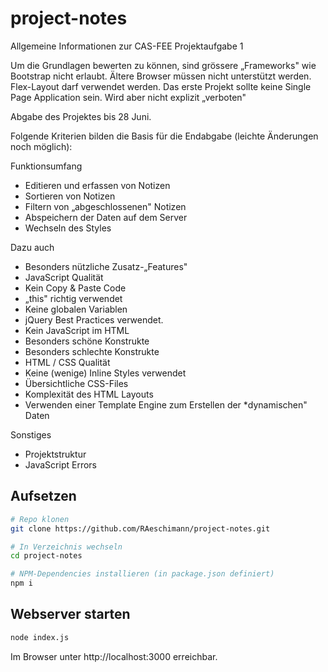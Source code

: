 # project-notes

Allgemeine Informationen zur CAS-FEE Projektaufgabe 1

Um die Grundlagen bewerten zu können, sind grössere „Frameworks" wie Bootstrap nicht erlaubt.
Ältere Browser müssen nicht unterstützt werden. Flex-Layout darf verwendet werden.
Das erste Projekt sollte keine Single Page Application sein. Wird aber nicht explizit „verboten"

Abgabe des Projektes bis 28 Juni.

Folgende Kriterien bilden die Basis für die Endabgabe (leichte Änderungen noch möglich):

Funktionsumfang
- Editieren und erfassen von Notizen
- Sortieren von Notizen
- Filtern von „abgeschlossenen" Notizen
- Abspeichern der Daten auf dem Server
- Wechseln des Styles

Dazu auch
- Besonders nützliche Zusatz-„Features"
- JavaScript Qualität
- Kein Copy & Paste Code
- „this" richtig verwendet
- Keine globalen Variablen
- jQuery Best Practices verwendet.
- Kein JavaScript im HTML
- Besonders schöne Konstrukte
- Besonders schlechte Konstrukte
- HTML / CSS Qualität
- Keine (wenige) Inline Styles verwendet
- Übersichtliche CSS-Files
- Komplexität des HTML Layouts
- Verwenden einer Template Engine zum Erstellen der *dynamischen" Daten
 
Sonstiges
- Projektstruktur
- JavaScript Errors


## Aufsetzen

```bash
# Repo klonen
git clone https://github.com/RAeschimann/project-notes.git

# In Verzeichnis wechseln
cd project-notes

# NPM-Dependencies installieren (in package.json definiert)
npm i
```

## Webserver starten

```bash
node index.js
```

Im Browser unter http://localhost:3000 erreichbar.